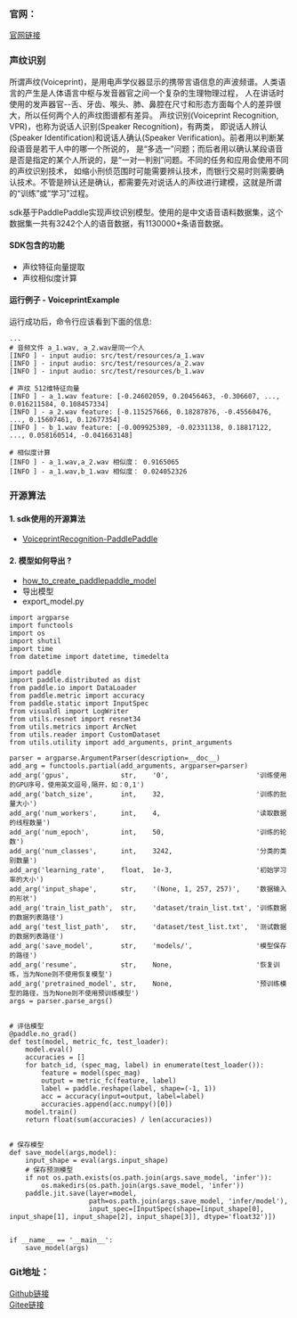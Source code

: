 ### 官网：
[官网链接](http://www.aias.top/)


### 声纹识别
所谓声纹(Voiceprint)，是用电声学仪器显示的携带言语信息的声波频谱。人类语言的产生是人体语言中枢与发音器官之间一个复杂的生理物理过程，
人在讲话时使用的发声器官--舌、牙齿、喉头、肺、鼻腔在尺寸和形态方面每个人的差异很大，所以任何两个人的声纹图谱都有差异。
声纹识别(Voiceprint Recognition, VPR)，也称为说话人识别(Speaker Recognition)，有两类，
即说话人辨认(Speaker Identification)和说话人确认(Speaker Verification)。前者用以判断某段语音是若干人中的哪一个所说的，
是“多选一”问题；而后者用以确认某段语音是否是指定的某个人所说的，是“一对一判别”问题。不同的任务和应用会使用不同的声纹识别技术，
如缩小刑侦范围时可能需要辨认技术，而银行交易时则需要确认技术。不管是辨认还是确认，都需要先对说话人的声纹进行建模，这就是所谓的“训练”或“学习”过程。

sdk基于PaddlePaddle实现声纹识别模型。使用的是中文语音语料数据集，这个数据集一共有3242个人的语音数据，有1130000+条语音数据。

#### SDK包含的功能
- 声纹特征向量提取
- 声纹相似度计算

#### 运行例子 - VoiceprintExample
运行成功后，命令行应该看到下面的信息:
```text
...
# 音频文件 a_1.wav, a_2.wav是同一个人
[INFO ] - input audio: src/test/resources/a_1.wav
[INFO ] - input audio: src/test/resources/a_2.wav
[INFO ] - input audio: src/test/resources/b_1.wav

# 声纹 512维特征向量
[INFO ] - a_1.wav feature: [-0.24602059, 0.20456463, -0.306607, ..., 0.016211584, 0.108457334]
[INFO ] - a_2.wav feature: [-0.115257666, 0.18287876, -0.45560476, ..., 0.15607461, 0.12677354]
[INFO ] - b_1.wav feature: [-0.009925389, -0.02331138, 0.18817122, ..., 0.058160514, -0.041663148]

# 相似度计算
[INFO ] - a_1.wav,a_2.wav 相似度： 0.9165065
[INFO ] - a_1.wav,b_1.wav 相似度： 0.024052326
```


### 开源算法
#### 1. sdk使用的开源算法
- [VoiceprintRecognition-PaddlePaddle](https://github.com/yeyupiaoling/VoiceprintRecognition-PaddlePaddle)
#### 2. 模型如何导出 ?
- [how_to_create_paddlepaddle_model](http://docs.djl.ai/docs/paddlepaddle/how_to_create_paddlepaddle_model_zh.html)
- 导出模型
- export_model.py
```text
import argparse
import functools
import os
import shutil
import time
from datetime import datetime, timedelta

import paddle
import paddle.distributed as dist
from paddle.io import DataLoader
from paddle.metric import accuracy
from paddle.static import InputSpec
from visualdl import LogWriter
from utils.resnet import resnet34
from utils.metrics import ArcNet
from utils.reader import CustomDataset
from utils.utility import add_arguments, print_arguments

parser = argparse.ArgumentParser(description=__doc__)
add_arg = functools.partial(add_arguments, argparser=parser)
add_arg('gpus',             str,    '0',                      '训练使用的GPU序号，使用英文逗号,隔开，如：0,1')
add_arg('batch_size',       int,    32,                       '训练的批量大小')
add_arg('num_workers',      int,    4,                        '读取数据的线程数量')
add_arg('num_epoch',        int,    50,                       '训练的轮数')
add_arg('num_classes',      int,    3242,                     '分类的类别数量')
add_arg('learning_rate',    float,  1e-3,                     '初始学习率的大小')
add_arg('input_shape',      str,    '(None, 1, 257, 257)',    '数据输入的形状')
add_arg('train_list_path',  str,    'dataset/train_list.txt', '训练数据的数据列表路径')
add_arg('test_list_path',   str,    'dataset/test_list.txt',  '测试数据的数据列表路径')
add_arg('save_model',       str,    'models/',                '模型保存的路径')
add_arg('resume',           str,    None,                     '恢复训练，当为None则不使用恢复模型')
add_arg('pretrained_model', str,    None,                     '预训练模型的路径，当为None则不使用预训练模型')
args = parser.parse_args()


# 评估模型
@paddle.no_grad()
def test(model, metric_fc, test_loader):
    model.eval()
    accuracies = []
    for batch_id, (spec_mag, label) in enumerate(test_loader()):
        feature = model(spec_mag)
        output = metric_fc(feature, label)
        label = paddle.reshape(label, shape=(-1, 1))
        acc = accuracy(input=output, label=label)
        accuracies.append(acc.numpy()[0])
    model.train()
    return float(sum(accuracies) / len(accuracies))


# 保存模型
def save_model(args,model):
    input_shape = eval(args.input_shape)
    # 保存预测模型
    if not os.path.exists(os.path.join(args.save_model, 'infer')):
        os.makedirs(os.path.join(args.save_model, 'infer'))
    paddle.jit.save(layer=model,
                    path=os.path.join(args.save_model, 'infer/model'),
                    input_spec=[InputSpec(shape=[input_shape[0], input_shape[1], input_shape[2], input_shape[3]], dtype='float32')])


if __name__ == '__main__':
    save_model(args)
```



### Git地址：   
[Github链接](https://github.com/mymagicpower/AIAS)    
[Gitee链接](https://gitee.com/mymagicpower/AIAS)   